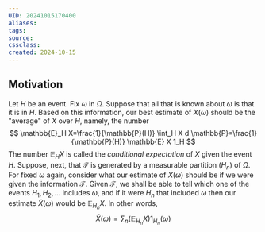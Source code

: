 ```yaml
---
UID: 20241015170400 
aliases: 
tags: 
source: 
cssclass: 
created: 2024-10-15
---
```


## Motivation
Let $H$ be an event. Fix $\omega$ in $\Omega$. Suppose that all that is known about $\omega$ is that it is in $H$. Based on this information, our best estimate of $X(\omega)$ should be the "average" of $X$ over $H$, namely, the number
$$
\mathbb{E}_H X=\frac{1}{\mathbb{P}(H)} \int_H X d \mathbb{P}=\frac{1}{\mathbb{P}(H)} \mathbb{E} X 1_H
$$
The number $\displaystyle \mathbb{E}_{H}X$ is called the *conditional expectation* of $X$ given the event $H$. 
Suppose, next, that $\mathcal{F}$ is generated by a measurable partition $\left(H_n\right)$ of $\Omega$. For fixed $\omega$ again, consider what our estimate of $X(\omega)$ should be if we were given the information $\mathcal{F}$. Given $\mathcal{F}$, we shall be able to tell which one of the events $H_1, H_2, \ldots$ includes $\omega$, and if it were $H_n$ that included $\omega$ then our estimate $\bar{X}(\omega)$ would be $\mathbb{E}_{H_n} X$. In other words,
$$
\bar{X}(\omega)=\sum_n\left(\mathbb{E}_{H_n} X\right) 1_{H_n}(\omega)
$$

